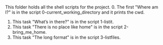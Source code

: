 This folder holds all the shell scripts for the project.
0. The first "Where am I?" is in the script 0-current_working_directory and it prints the cwd.
1. This task "What’s in there?" is in the script 1-listit.
2. This task "There is no place like home" is in the script 2-bring_me_home.
3. This task "The long format" is in the script 3-listfiles.
 
